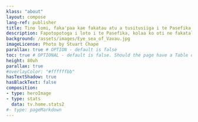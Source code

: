 ```yaml
---
klass: "about"
layout: compose
lang-ref: publisher
title: Tino lomi, faka'paa kae fakatau atu a tusitusiiga i te Pasefika
description: Fapotopotoga i loto i te Pasefika, kolaa ko oti ne fakatalia ke mafai ne latou o `lomi, faka`paa kae fakatau atu a tusitusiiga/ fakamatalaaga mo fuainumela kesekese.
background: /assets/images/Eye_sea_of_Vavau.jpg
imageLicense: Photo by Stuart Chape
parallax: true # OPTION - default is false
toc: true # OPTIONAL - default is false. Should the page have a Table of Contents
height: 80vh
parallax: true
#overlayColor: "#ffffffbb"
hasTextShadow: true
hasBlackText: false
composition:
- type: heroImage
- type: stats
  data: tv.home.stats2
#- type: pageMarkdown
---
```

